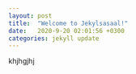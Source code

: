 ```yaml
---
layout: post
title:  "Welcome to Jekylsasaal!"
date:   2020-9-20 02:01:56 +0300
categories: jekyll update
---
```



khjhgjhj
